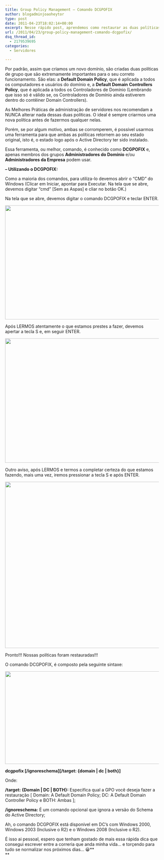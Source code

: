 ```yaml
---
title: Group Policy Management – Comando DCGPOFIX
author: blogadminjoaoheytor
type: post
date: 2011-04-23T18:02:14+00:00
excerpt: Nesse rápido post, aprendemos como restaurar as duas políticas de grupo padrão que estão inclusas no Active Directory
url: /2011/04/23/group-policy-management-comando-dcgpofix/
dsq_thread_id:
  - 2179539695
categories:
  - Servidores

---
```

Por padrão, assim que criamos um novo domínio, são criadas duas políticas de grupo que são extremamente importantes para o seu correto funcionamento. São elas: a **Default Domain** **Policy**, que é aplicada a todos os computadores e usuários do domínio e, a **Default Domain** **Controllers Policy**, que é aplicada a todos os Controladores de Domínio (Lembrando que isso só é válido se, os Controladores de Domínio ainda estiverem dentro do contêiner Domain Controllers).

As Melhores Práticas de administração de servidores nos recomendam a NUNCA alterar nada dessas duas políticas. O ideal é sempre criarmos uma nova política antes de fazermos qualquer nelas.

Porém, se por algum motivo, ambas se corromperem, é possível usarmos uma ferramenta para que ambas as políticas retornem ao seu estado original, isto é, o estado logo após o Active Directory ter sido instalado.

Essa ferramenta, ou melhor, comando, é conhecido como **DCGPOFIX** e, apenas membros dos grupos **Administradores do Domínio** e/ou **Administradores da Empresa** podem usar.

**&#8211; Utilizando o DCGPOFIX:**

Como a maioria dos comandos, para utiliza-lo devemos abrir o &#8220;CMD&#8221; do Windows (Clicar em Iniciar, apontar para Executar. Na tela que se abre, devemos digitar &#8220;cmd&#8221; [Sem as Aspas] e cliar no botão OK.)

Na tela que se abre, devemos digitar o comando DCGPOFIX e teclar ENTER.

<img loading="lazy" class="aligncenter size-full wp-image-324" title="dcgpofix000" src="/img/sites/4/2011/04/dcgpofix000.png" alt="" width="642" height="373" /> 

Após LERMOS atentamente o que estamos prestes a fazer, devemos apertar a tecla S e, em seguir ENTER.

<img loading="lazy" class="aligncenter size-full wp-image-325" title="dcgpofix001" src="/img/sites/4/2011/04/dcgpofix001.png" alt="" width="641" height="407" /> 

Outro aviso, após LERMOS e termos a completar certeza do que estamos fazendo, mais uma vez, iremos pressionar a tecla S e após ENTER.

<img loading="lazy" class="aligncenter size-full wp-image-326" title="dcgpofix002" src="/img/sites/4/2011/04/dcgpofix002.png" alt="" width="643" height="544" /> 

Pronto!!! Nossas políticas foram restauradas!!!

O comando DCGPOFIX, é composto pela seguinte sintaxe:

<img loading="lazy" class="aligncenter size-full wp-image-327" title="dcgpofix003" src="/img/sites/4/2011/04/dcgpofix003.png" alt="" width="640" height="303" /> 

**dcgpofix \[/ignoreschema\]\[/target: {domain | dc | both}\]**

Onde:

**/target: {Domain | DC | BOTH}:** Especifica qual a GPO você deseja fazer a restauração [ Domain: A Default Domain Policy; DC: A Default Domain Controller Policy e BOTH: Ambas ];

**/ignoreschema:** É um comando opcional que ignora a versão do Schema do Active Directory;

Ah, o comando DCGPOFIX está disponível em DC&#8217;s com Windows 2000, Windows 2003 (Inclusive o R2) e o Windows 2008 (Inclusive o R2).

É isso ai pessoal, espero que tenham gostado de mais essa rápida dica que consegui escrever entre a correria que anda minha vida&#8230; e torçendo para tudo se normalizar nos próximos dias&#8230; 😀**  
**